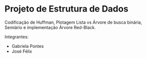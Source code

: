 # Projeto de Estrutura de Dados
Codificação de Huffman, Plotagem Lista vs Árvore de busca binária, Semiário e implementação Árvore Red-Black.

 Integrantes:
 - Gabriela Pontes
 - José Félix
